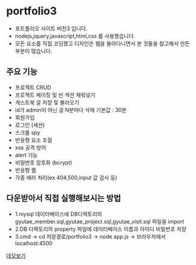 # portfolio3

* 포트폴리오 사이트 버전3 입니다.
* nodejs,jquery,javascript,html,css 를 사용했습니다. 
* 모든 요소를 직접 코딩했고 디자인은 웹을 돌아다니면서 본 것들을 참고해서 만든 부분이 많습니다.

## 주요 기능
 * 프로젝트 CRUD
 * 프로젝트 페이징 및 빈 섹션 채워넣기
 * 게스트북 글 저장 및 불러오기
 * id가 admin이 아닌 글 N분마다 삭제 기본값 : 30분  
 * 회원가입
 * 로그인 (세션)
 * 스크롤 spy
 * 반응형 요소 조절 
 * xss 공격 방어
 * alert 기능
 * 비밀번호 암호화 (bcrypt)
 * 반응형 웹
 * 각종 에러 처리(ex 404,500,input 값 검사 등)
 

## 다운받아서 직접 실행해보시는 방법
 * 1.mysql 데이터베이스에 DB디렉토리의 gyutae_member.sql,gyutae_project.sql,gyutae_visit.sql 파일을 import 
 * 2.DB 디렉토리의 property 파일에 데이터베이스 이름과 아이디 비밀번호 저장
 * 3.cmd -> cd 저장경로/portfolio3 -> node app.js -> 브라우저에서 localhost:4500 

[데모보기](http://ec2-13-209-68-44.ap-northeast-2.compute.amazonaws.com/)
